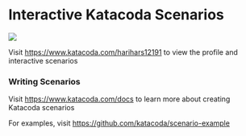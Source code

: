 # Interactive Katacoda Scenarios

[![](http://shields.katacoda.com/katacoda/harihars12191/count.svg)](https://www.katacoda.com/harihars12191 "Get your profile on Katacoda.com")

Visit https://www.katacoda.com/harihars12191 to view the profile and interactive scenarios

### Writing Scenarios
Visit https://www.katacoda.com/docs to learn more about creating Katacoda scenarios

For examples, visit https://github.com/katacoda/scenario-example
